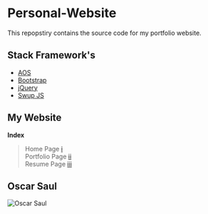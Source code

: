 # Personal-Website

This repopstiry contains the source code for my portfolio website.

## Stack Framework's

- [AOS](https://michalsnik.github.io/aos/ "AOS Libary")
- [Bootstrap](https://getbootstrap.com/ "Bootstrap Libary")
- [jQuery](https://jquery.com/ "jQuery Libary")
- [Swup JS](https://swup.js.org/ "Swup Libary")

## My Website

**Index**

> Home Page [i](https://oscarsaul.ca/)  
> Portfolio Page [ii](https://oscarsaul.ca/works)  
> Resume Page [iii](https://oscarsaul.ca/resume)  


## Oscar Saul  
![Oscar Saul](https://i.ibb.co/yP9tq3q/logo.jpg)

